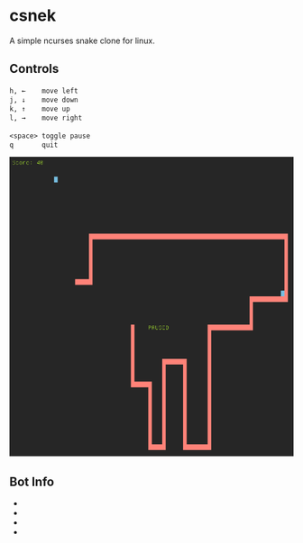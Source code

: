 # csnek

A simple ncurses snake clone for linux.  

## Controls

    h, ←    move left
    j, ↓    move down
    k, ↑    move up
    l, →    move right

    <space> toggle pause
    q       quit


![screenshot.png](screenshot.png)

## Bot Info
- [](https://en.wikipedia.org/wiki/A*_search_algorithm)  
- [](https://www.youtube.com/watch?v=-L-WgKMFuhE)
- [](https://johnflux.com/category/nokia-6110-snake-project/)
- [](https://www.youtube.com/watch?v=tjQIO1rqTBE)
